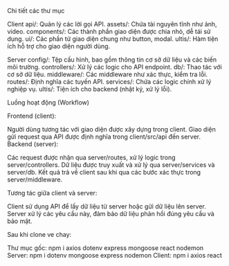 Chi tiết các thư mục

Client
api/: Quản lý các lời gọi API.
assets/: Chứa tài nguyên tĩnh như ảnh, video.
components/: Các thành phần giao diện được chia nhỏ, dễ tái sử dụng.
ui/: Các phần tử giao diện chung như button, modal.
ultis/: Hàm tiện ích hỗ trợ cho giao diện người dùng.

Server
config/: Tệp cấu hình, bao gồm thông tin cơ sở dữ liệu và các biến môi trường.
controllers/: Xử lý các logic cho API endpoint.
db/: Thao tác với cơ sở dữ liệu.
middleware/: Các middleware như xác thực, kiểm tra lỗi.
routes/: Định nghĩa các tuyến API.
services/: Chứa các logic chính xử lý nghiệp vụ.
ultis/: Tiện ích cho backend (nhật ký, xử lý lỗi).

Luồng hoạt động (Workflow)

Frontend (client):

Người dùng tương tác với giao diện được xây dựng trong client.
Giao diện gửi request qua API được định nghĩa trong client/src/api đến server.
Backend (server):

Các request được nhận qua server/routes, xử lý logic trong server/controllers.
Dữ liệu được truy xuất và xử lý qua server/services và server/db.
Kết quả trả về client sau khi qua các bước xác thực trong server/middleware.

Tương tác giữa client và server:

Client sử dụng API để lấy dữ liệu từ server hoặc gửi dữ liệu lên server.
Server xử lý các yêu cầu này, đảm bảo dữ liệu phản hồi đúng yêu cầu và bảo mật.

Sau khi clone ve chay:

Thư mục gốc: npm i axios dotenv express mongoose react nodemon
Server: npm i dotenv mongoose express nodemon
Client: npm i axios react
